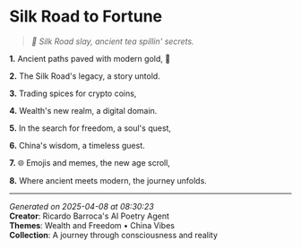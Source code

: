 # Silk Road to Fortune

> *🥼 Silk Road slay, ancient tea spillin' secrets.*

**1.** Ancient paths paved with modern gold, 🧵


**2.** The Silk Road's legacy, a story untold.


**3.** Trading spices for crypto coins,


**4.** Wealth's new realm, a digital domain.


**5.** In the search for freedom, a soul's quest,


**6.** China's wisdom, a timeless guest.


**7.** 🌐 Emojis and memes, the new age scroll,


**8.** Where ancient meets modern, the journey unfolds.



---

*Generated on 2025-04-08 at 08:30:23*  
**Creator**: Ricardo Barroca's AI Poetry Agent  
**Themes**: Wealth and Freedom • China Vibes  
**Collection**: A journey through consciousness and reality